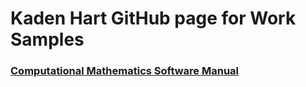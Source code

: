 # Kaden Hart GitHub page for Work Samples 

### [Computational Mathematics Software Manual](https://kadenhart.github.io/Software_Manual/toc.md)  

